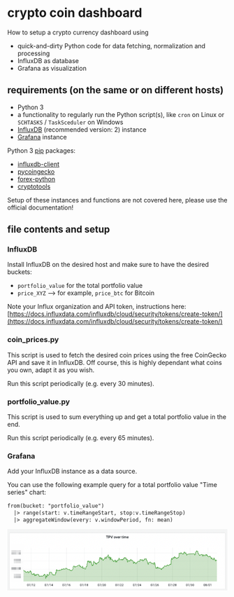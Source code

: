 # crypto coin dashboard

How to setup a crypto currency dashboard using 

* quick-and-dirty Python code for data fetching, normalization and processing
* InfluxDB as database
* Grafana as visualization

## requirements (on the same or on different hosts)

* Python 3
* a functionality to regularly run the Python script(s), like ```cron``` on Linux or ```SCHTASKS``` / ```TaskSceduler``` on Windows
* [InfluxDB](https://www.influxdata.com/products/influxdb-overview/) (recommended version: 2) instance
* [Grafana](https://grafana.com/) instance

Python 3 [pip](https://docs.python.org/3/installing/index.html) packages:

* [influxdb-client](https://pypi.org/project/influxdb-client/)
* [pycoingecko](https://pypi.org/project/pycoingecko/)
* [forex-python](https://pypi.org/project/forex-python/)
* [cryptotools](https://github.com/mcdallas/cryptotools)

Setup of these instances and functions are not covered here, please use the official documentation!

## file contents and setup

### InfluxDB

Install InfluxDB on the desired host and make sure to have the desired buckets:

* ```portfolio_value``` for the total portfolio value
* ```price_XYZ``` --> for example, ```price_btc``` for Bitcoin

Note your Influx organization and API token, instructions here: [https://docs.influxdata.com/influxdb/cloud/security/tokens/create-token/](https://docs.influxdata.com/influxdb/cloud/security/tokens/create-token/)

### coin_prices.py

This script is used to fetch the desired coin prices using the free CoinGecko API and save it in InfluxDB. Off course, this is highly dependant what coins you own, adapt it as you wish. 

Run this script periodically (e.g. every 30 minutes). 

### portfolio_value.py

This script is used to sum everything up and get a total portfolio value in the end. 

Run this script periodically (e.g. every 65 minutes). 

### Grafana

Add your InfluxDB instance as a data source. 

You can use the following example query for a total portfolio value "Time series" chart:

```
from(bucket: "portfolio_value")
  |> range(start: v.timeRangeStart, stop:v.timeRangeStop)
  |> aggregateWindow(every: v.windowPeriod, fn: mean)
```

![total portfolio value chart](tpv.png)


